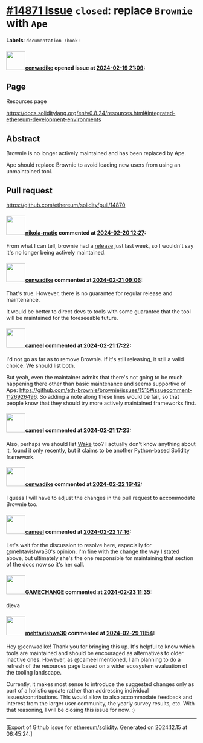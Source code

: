 # [\#14871 Issue](https://github.com/ethereum/solidity/issues/14871) `closed`: replace `Brownie` with `Ape`
**Labels**: `documentation :book:`


#### <img src="https://avatars.githubusercontent.com/u/45804789?u=b2a875d8d6a81774aa69cb7bfb6832db65b2b057&v=4" width="50">[cenwadike](https://github.com/cenwadike) opened issue at [2024-02-19 21:09](https://github.com/ethereum/solidity/issues/14871):

## Page

Resources page

https://docs.soliditylang.org/en/v0.8.24/resources.html#integrated-ethereum-development-environments

## Abstract

Brownie is no longer actively maintained and has been replaced by Ape. 

Ape should replace Brownie to avoid leading new users from using an unmaintained tool.

## Pull request

https://github.com/ethereum/solidity/pull/14870


#### <img src="https://avatars.githubusercontent.com/u/4415530?u=dc3db70e8fbd03f92ca81ee173d57774ce61084d&v=4" width="50">[nikola-matic](https://github.com/nikola-matic) commented at [2024-02-20 12:27](https://github.com/ethereum/solidity/issues/14871#issuecomment-1954110106):

From what I can tell, brownie had a [release](https://github.com/eth-brownie/brownie/releases) just last week, so I wouldn't say it's no longer being actively maintained.

#### <img src="https://avatars.githubusercontent.com/u/45804789?u=b2a875d8d6a81774aa69cb7bfb6832db65b2b057&v=4" width="50">[cenwadike](https://github.com/cenwadike) commented at [2024-02-21 09:06](https://github.com/ethereum/solidity/issues/14871#issuecomment-1956188152):

That's true. However, there is no guarantee for regular release and maintenance.

It would be better to direct devs to tools with some guarantee that the tool will be maintained for the foreseeable future.

#### <img src="https://avatars.githubusercontent.com/u/137030?v=4" width="50">[cameel](https://github.com/cameel) commented at [2024-02-21 17:22](https://github.com/ethereum/solidity/issues/14871#issuecomment-1957380466):

I'd not go as far as to remove Brownie. If it's still releasing, it still a valid choice. We should list both.

But yeah, even the maintainer admits that there's not going to be much happening there other than basic maintenance and seems supportive of Ape: https://github.com/eth-brownie/brownie/issues/1515#issuecomment-1126926496. So adding a note along these lines would be fair, so that people know that they should try more actively maintained frameworks first.

#### <img src="https://avatars.githubusercontent.com/u/137030?v=4" width="50">[cameel](https://github.com/cameel) commented at [2024-02-21 17:23](https://github.com/ethereum/solidity/issues/14871#issuecomment-1957384071):

Also, perhaps we should list [Wake](https://getwake.io) too? I actually don't know anything about it, found it only recently, but it claims to be another Python-based Solidity framework.

#### <img src="https://avatars.githubusercontent.com/u/45804789?u=b2a875d8d6a81774aa69cb7bfb6832db65b2b057&v=4" width="50">[cenwadike](https://github.com/cenwadike) commented at [2024-02-22 16:42](https://github.com/ethereum/solidity/issues/14871#issuecomment-1959841156):

I guess I will have to adjust the changes in the pull request to accommodate Brownie too.

#### <img src="https://avatars.githubusercontent.com/u/137030?v=4" width="50">[cameel](https://github.com/cameel) commented at [2024-02-22 17:16](https://github.com/ethereum/solidity/issues/14871#issuecomment-1959905785):

Let's wait for the discussion to resolve here, especially for @mehtavishwa30's opinion. I'm fine with the change the way I stated above, but ultimately she's the one responsible for maintaining that section of the docs now so it's her call.

#### <img src="https://avatars.githubusercontent.com/u/4276718?u=440f6ad3063139363f7afbc7d8322481b6b060f7&v=4" width="50">[GAMECHANGE](https://github.com/GAMECHANGE) commented at [2024-02-23 11:35](https://github.com/ethereum/solidity/issues/14871#issuecomment-1961172165):

djeva

#### <img src="https://avatars.githubusercontent.com/u/32997409?u=b4f328ebdfeb0517e767cf91f267149f15bc3d7c&v=4" width="50">[mehtavishwa30](https://github.com/mehtavishwa30) commented at [2024-02-29 11:54](https://github.com/ethereum/solidity/issues/14871#issuecomment-1970979008):

Hey @cenwadike! Thank you for bringing this up. It's helpful to know which tools are maintained and should be encouraged as alternatives to older inactive ones. However, as @cameel mentioned, I am planning to do a refresh of the resources page based on a wider ecosystem evaluation of the tooling landscape.

Currently, it makes most sense to introduce the suggested changes only as part of a holistic update rather than addressing individual issues/contributions. This would allow to also accommodate feedback and interest from the larger user community, the yearly survey results, etc. With that reasoning, I will be closing this issue for now. :)


-------------------------------------------------------------------------------



[Export of Github issue for [ethereum/solidity](https://github.com/ethereum/solidity). Generated on 2024.12.15 at 06:45:24.]
